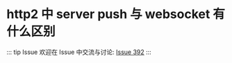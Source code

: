 # http2 中 server push 与 websocket 有什么区别



::: tip Issue 
 欢迎在 Issue 中交流与讨论: [Issue 392](https://github.com/shfshanyue/Daily-Question/issues/392) 
:::




